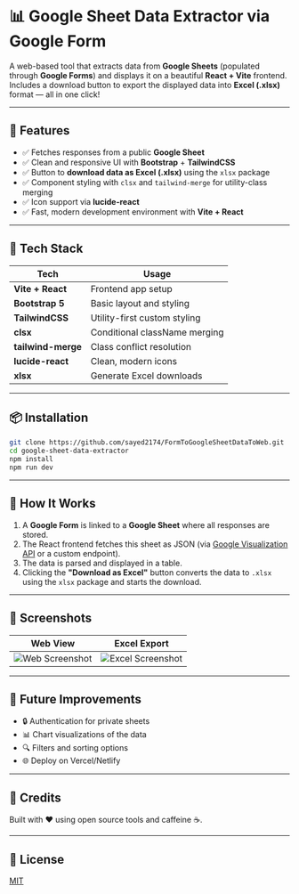# 📊 Google Sheet Data Extractor via Google Form

A web-based tool that extracts data from **Google Sheets** (populated through **Google Forms**) and displays it on a beautiful **React + Vite** frontend. Includes a download button to export the displayed data into **Excel (.xlsx)** format — all in one click!

---

## 🚀 Features

- ✅ Fetches responses from a public **Google Sheet**
- ✅ Clean and responsive UI with **Bootstrap** + **TailwindCSS**
- ✅ Button to **download data as Excel (.xlsx)** using the `xlsx` package
- ✅ Component styling with `clsx` and `tailwind-merge` for utility-class merging
- ✅ Icon support via **lucide-react**
- ✅ Fast, modern development environment with **Vite + React**

---

## 🧰 Tech Stack

| Tech               | Usage                           |
|--------------------|----------------------------------|
| **Vite + React**   | Frontend app setup               |
| **Bootstrap 5**    | Basic layout and styling         |
| **TailwindCSS**    | Utility-first custom styling     |
| **clsx**           | Conditional className merging    |
| **tailwind-merge** | Class conflict resolution        |
| **lucide-react**   | Clean, modern icons              |
| **xlsx**           | Generate Excel downloads         |

---

## 📦 Installation

```bash
git clone https://github.com/sayed2174/FormToGoogleSheetDataToWeb.git
cd google-sheet-data-extractor
npm install
npm run dev
```

---

## 📝 How It Works

1. A **Google Form** is linked to a **Google Sheet** where all responses are stored.
2. The React frontend fetches this sheet as JSON (via [Google Visualization API](https://developers.google.com/chart/interactive/docs/querylanguage) or a custom endpoint).
3. The data is parsed and displayed in a table.
4. Clicking the **"Download as Excel"** button converts the data to `.xlsx` using the `xlsx` package and starts the download.

---

## 📸 Screenshots

| Web View | Excel Export |
|----------|--------------|
| ![Web Screenshot](your-screenshot-link) | ![Excel Screenshot](your-screenshot-link) |

---

## 🧠 Future Improvements

- 🔒 Authentication for private sheets
- 📊 Chart visualizations of the data
- 🔍 Filters and sorting options
- 🌐 Deploy on Vercel/Netlify

---

## 🙌 Credits

Built with ❤️ using open source tools and caffeine ☕.

---

## 📄 License

[MIT](LICENSE)
